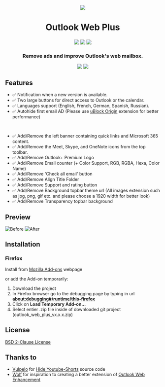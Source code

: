 <div align="center">
  <sub>
    <img src="https://addons.mozilla.org/user-media/addon_icons/2789/2789916-64.png?modified=2ae24ebb">
  </sub>
  <h1>Outlook Web Plus</h1>
</div>

<h3 align="center">
  <img src="https://img.shields.io/amo/users/outlook-web-plus?style=flat&logo=firefox&label=Firefox%20Users">
  <img src="https://img.shields.io/amo/v/outlook-web-plus?style=flat&logo=firefox&label=Version">
  <img src="https://img.shields.io/amo/dw/outlook-web-plus?logo=firefox&label=Downloads">
  <h3 align="center">Remove ads and improve Outlook's web mailbox.</h3>
</h3>

<p align="center">
  <a href="https://addons.mozilla.org/fr/firefox/addon/outlook-web-plus/"><img src="https://blog.mozilla.org/addons/files/2015/11/get-the-addon.png"/></a>
  <a href="https://chromewebstore.google.com/detail/outlook-web-plus/xxx"><img src="https://github.com/rztprog/broll-youtube-thumbnail/assets/45171753/ad685787-0ce4-4167-87da-e1b26e6aacf3"/></a>
</p>

## Features
- ✅ Notification when a new version is available.
- ✅ Two large buttons for direct access to Outlook or the calendar.
- ✅ Languages support (English, French, German, Spanish, Russian).
- ✅ Autohide first email AD (Please use [uBlock Origin](https://github.com/gorhill/uBlock) extension for better performance)

<br />

- ✅ Add/Remove the left banner containing quick links and Microsoft 365 content.
- ✅ Add/Remove the Meet, Skype, and OneNote icons from the top toolbar.
- ✅ Add/Remove Outlook+ Premium Logo
- ✅ Add/Remove Email counter (+ Color Support, RGB, RGBA, Hexa, Color Name)
- ✅ Add/Remove 'Check all email' button
- ✅ Add/Remove Align Title Folder
- ✅ Add/Remove Support and rating button
- ✅ Add/Remove Background topbar theme url (All images extension such as jpg, png, gif etc. and please choose a 1920 width for better look)
- ✅ Add/Remove Transparency topbar background


## Preview

![Before](https://addons.mozilla.org/user-media/previews/full/289/289012.png)
![After](https://addons.mozilla.org/user-media/previews/full/289/289797.png)

## Installation

### Firefox 

Install from [Mozilla Add-ons](https://addons.mozilla.org/fr/firefox/addon/outlook-web-plus/) webpage

or add the Add-on temporarily:
1. Download the project
2. In Firefox browser go to the debugging page by typing in url <b>[about:debugging#/runtime/this-firefox](about:debugging#/runtime/this-firefox)</b>
4. Click on <b>Load Temporary Add-on...</b>
5. Select entier .zip file inside of downloaded git project (outlook_web_plus_vx.x.x.zip)

## License

[BSD 2-Clause License](https://github.com/rztprog/outlook-web-plus/blob/main/LICENSE)

## Thanks to

- [Vulpelo](https://github.com/Vulpelo) for [Hide Youtube-Shorts](https://github.com/Vulpelo/hide-youtube-shorts) source code
- [Wolf](https://addons.mozilla.org/fr/firefox/user/12495535/) for inspiration to creating a better extension of [Outlook Web Enhancement](https://addons.mozilla.org/fr/firefox/addon/outlook-web-enhancement/)
